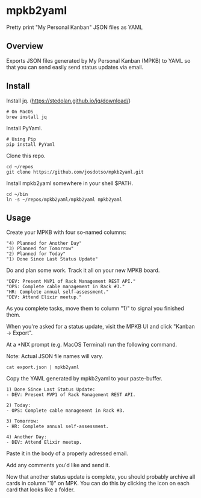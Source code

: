 
# mpkb2yaml

Pretty print "My Personal Kanban" JSON files as YAML


## Overview

Exports JSON files generated by My Personal Kanban (MPKB) to YAML so that you
can send easily send status updates via email.


## Install

Install jq. (https://stedolan.github.io/jq/download/)


    # On MacOS
    brew install jq


Install PyYaml.


    # Using Pip
    pip install PyYaml


Clone this repo.


    cd ~/repos
    git clone https://github.com/josdotso/mpkb2yaml.git


Install mpkb2yaml somewhere in your shell $PATH.


    cd ~/bin
    ln -s ~/repos/mpkb2yaml/mpkb2yaml mpkb2yaml


## Usage

Create your MPKB with four so-named columns:


    "4) Planned for Another Day"
    "3) Planned for Tomorrow"
    "2) Planned for Today"
    "1) Done Since Last Status Update"


Do and plan some work. Track it all on your new MPKB board.


    "DEV: Present MVP1 of Rack Management REST API."
    "OPS: Complete cable management in Rack #3."
    "HR: Complete annual self-assessment."
    "DEV: Attend Elixir meetup."


As you complete tasks, move them to column "1)" to signal you finished them.

When you're asked for a status update, visit the MPKB UI and click
  "Kanban -> Export".

At a \*NIX prompt (e.g. MacOS Terminal) run the following command.

Note: Actual JSON file names will vary.

 
    cat export.json | mpkb2yaml


Copy the YAML generated by mpkb2yaml to your paste-buffer.


    1) Done Since Last Status Update:
    - DEV: Present MVP1 of Rack Management REST API.

    2) Today:
    - OPS: Complete cable management in Rack #3.

    3) Tomorrow:
    - HR: Complete annual self-assessment.

    4) Another Day:
    - DEV: Attend Elixir meetup.


Paste it in the body of a properly adressed email.

Add any comments you'd like and send it.

Now that another status update is complete, you should probably archive
all cards in column "1)" on MPK. You can do this by clicking the icon on
each card that looks like a folder.

